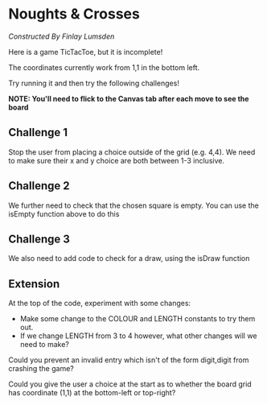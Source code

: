 # Noughts & Crosses
*Constructed By Finlay Lumsden*

Here is a game TicTacToe, but it is incomplete!

The coordinates currently work from 1,1 in the bottom left.

Try running it and then try the following challenges!

**NOTE: You'll need to flick to the Canvas tab after each move to see the board**

## Challenge 1
Stop the user from placing a choice outside of the grid (e.g. 4,4).
We need to make sure their x and y choice are both between 1-3 inclusive.

## Challenge 2
We further need to check that the chosen square is empty.
You can use the isEmpty function above to do this

## Challenge 3
We also need to add code to check for a draw, using the isDraw function

## Extension
At the top of the code, experiment with some changes:
- Make some change to the COLOUR and LENGTH constants to try them out.
- If we change LENGTH from 3 to 4 however, what other changes will we need to make?

Could you prevent an invalid entry which isn't of the form digit,digit from crashing the game?

Could you give the user a choice at the start as to whether the board grid has coordinate (1,1) at the bottom-left or top-right?